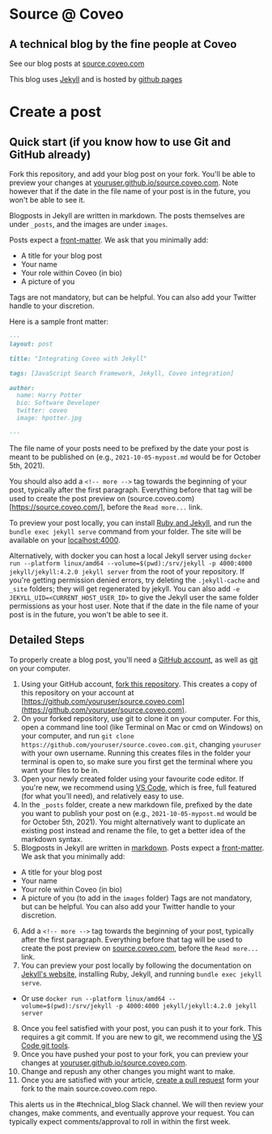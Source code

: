 # Source @ Coveo
## A technical blog by the fine people at Coveo

See our blog posts at [source.coveo.com](https://source.coveo.com)

This blog uses [Jekyll](http://jekyllrb.com/) and is hosted by [github pages](https://pages.github.com/)

# Create a post

## Quick start (if you know how to use Git and GitHub already)

Fork this repository, and add your blog post on your fork. You'll be able to preview your changes at [youruser.github.io/source.coveo.com](youruser.github.io/source.coveo.com). Note however that if the date in the file name of your post is in the future, you won't be able to see it.

Blogposts in Jekyll are written in markdown. The posts themselves are under `_posts`, and the images are under `images`.

Posts expect a [front-matter](http://jekyllrb.com/docs/frontmatter/). We ask that you minimally add:
  * A title for your blog post
  * Your name
  * Your role within Coveo (in bio)
  * A picture of you

Tags are not mandatory, but can be helpful. You can also add your Twitter handle to your discretion.

Here is a sample front matter:

```markdown
---
layout: post

title: "Integrating Coveo with Jekyll"

tags: [JavaScript Search Framework, Jekyll, Coveo integration]

author:
  name: Harry Potter
  bio: Software Developer
  twitter: coveo
  image: hpotter.jpg

---
```

The file name of your posts need to be prefixed by the date your post is meant to be published on (e.g., `2021-10-05-mypost.md` would be for October 5th, 2021).

You should also add a `<!-- more -->` tag towards the beginning of your post, typically after the first paragraph. Everything before that tag will be used to create the post preview on (source.coveo.com)[https://source.coveo.com/], before the `Read more...` link.

To preview your post locally, you can install [Ruby and Jekyll](https://jekyllrb.com/docs/), and run the `bundle exec jekyll serve` command from your folder. The site will be available on your [localhost:4000](http://localhost:4000). 

Alternatively, with docker you can host a local Jekyll server using `docker run --platform linux/amd64 --volume=$(pwd):/srv/jekyll -p 4000:4000 jekyll/jekyll:4.2.0 jekyll server` from the root of your repository. If you're getting permission denied errors, try deleting the `.jekyll-cache` and `_site` folders; they will get regenerated by jekyll. You can also add `-e JEKYLL_UID=<CURRENT_HOST_USER_ID>` to give the Jekyll user the same folder permissions as your host user. Note that if the date in the file name of your post is in the future, you won't be able to see it.

## Detailed Steps

To properly create a blog post, you'll need a [GitHub account](https://github.com/join), as well as [git](https://git-scm.com/downloads) on your computer.

1. Using your GitHub account, [fork this repository](https://github.com/Coveo/source.coveo.com/fork). This creates a copy of this repository on your account at [https://github.com/youruser/source.coveo.com](https://github.com/youruser/source.coveo.com).
2. On your forked repository, use git to clone it on your computer. For this, open a command line tool (like Terminal on Mac or cmd on Windows) on your computer, and run `git clone https://github.com/youruser/source.coveo.com.git`, changing `youruser` with your own username. Running this creates files in the folder your terminal is open to, so make sure you first get the terminal where you want your files to be in.
3. Open your newly created folder using your favourite code editor. If you're new, we recommend using [VS Code](https://code.visualstudio.com/), which is free, full featured (for what you'll need), and relatively easy to use.
4. In the `_posts` folder, create a new markdown file, prefixed by the date you want to publish your post on (e.g., `2021-10-05-mypost.md` would be for October 5th, 2021). You might alternatively want to duplicate an existing post instead and rename the file, to get a better idea of the markdown syntax.
5. Blogposts in Jekyll are written in [markdown](https://www.markdownguide.org/). Posts expect a [front-matter](http://jekyllrb.com/docs/frontmatter/). We ask that you minimally add:
  * A title for your blog post
  * Your name
  * Your role within Coveo (in bio)
  * A picture of you (to add in the `images` folder)
  Tags are not mandatory, but can be helpful. You can also add your Twitter handle to your discretion.
6. Add a `<!-- more -->` tag towards the beginning of your post, typically after the first paragraph. Everything before that tag will be used to create the post preview on [source.coveo.com](https://source.coveo.com/), before the `Read more...` link.
7. You can preview your post locally by following the documentation on [Jekyll's website](https://jekyllrb.com/docs/), installing Ruby, Jekyll, and running `bundle exec jekyll serve`.
  * Or use `docker run --platform linux/amd64 --volume=$(pwd):/srv/jekyll -p 4000:4000 jekyll/jekyll:4.2.0 jekyll server`
8. Once you feel satisfied with your post, you can push it to your fork. This requires a git commit. If you are new to git, we recommend using the [VS Code git tools](https://code.visualstudio.com/docs/editor/versioncontrol#_commit).
9. Once you have pushed your post to your fork, you can preview your changes at [youruser.github.io/source.coveo.com](youruser.github.io/source.coveo.com).
10. Change and repush any other changes you might want to make.
11. Once you are satisfied with your article, [create a pull request](https://docs.github.com/en/github/collaborating-with-pull-requests/proposing-changes-to-your-work-with-pull-requests/creating-a-pull-request-from-a-fork) form your fork to the main source.coveo.com repo.

This alerts us in the #technical_blog Slack channel. We will then review your changes, make comments, and eventually approve your request. You can typically expect comments/approval to roll in within the first week.
